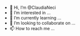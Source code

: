 - 👋 Hi, I’m @ClaudiaNeci
- 👀 I’m interested in ...
- 🌱 I’m currently learning ...
- 💞️ I’m looking to collaborate on ...
- 📫 How to reach me ...

<!---
ClaudiaNeci/ClaudiaNeci is a ✨ special ✨ repository because its `README.md` (this file) appears on your GitHub profile.
You can click the Preview link to take a look at your changes.
--->
